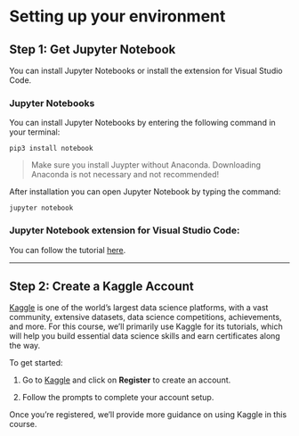 # Setting up your environment


## Step 1: Get Jupyter Notebook

You can install Jupyter Notebooks or install the extension for Visual Studio Code.

### Jupyter Notebooks

You can install Jupyter Notebooks by entering the following command in your terminal:

`pip3 install notebook`

> Make sure you install Juypter without Anaconda. Downloading Anaconda is not necessary and not recommended!

After installation you can open Jupyter Notebook by typing the command:

`jupyter notebook`

### Jupyter Notebook extension for Visual Studio Code:

  You can follow the tutorial [here](https://code.visualstudio.com/docs/datascience/jupyter-notebooks).


---

## Step 2: Create a Kaggle Account

[Kaggle](https://www.kaggle.com/) is one of the world’s largest data science platforms, with a vast community, extensive datasets, data science competitions, achievements, and more. For this course, we’ll primarily use Kaggle for its tutorials, which will help you build essential data science skills and earn certificates along the way.

To get started:

1. Go to [Kaggle](https://www.kaggle.com/) and click on **Register** to create an account.

2. Follow the prompts to complete your account setup.

Once you’re registered, we’ll provide more guidance on using Kaggle in this course.
